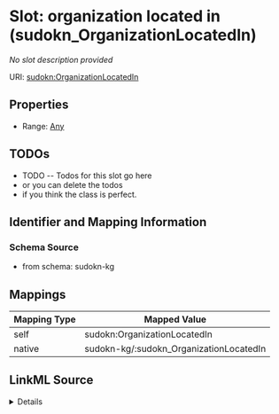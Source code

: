 

# Slot: organization located in (sudokn_OrganizationLocatedIn)


_No slot description provided_





URI: [sudokn:OrganizationLocatedIn](http://asu.edu/semantics/SUDOKN/OrganizationLocatedIn)



<!-- no inheritance hierarchy -->








## Properties

* Range: [Any](../classes/Any.md)





## TODOs

* TODO -- Todos for this slot go here
* or you can delete the todos
* if you think the class is perfect.

## Identifier and Mapping Information







### Schema Source


* from schema: sudokn-kg




## Mappings

| Mapping Type | Mapped Value |
| ---  | ---  |
| self | sudokn:OrganizationLocatedIn |
| native | sudokn-kg/:sudokn_OrganizationLocatedIn |




## LinkML Source

<details>
```yaml
name: sudokn_OrganizationLocatedIn
description: No slot description provided
title: organization located in
todos:
- TODO -- Todos for this slot go here
- or you can delete the todos
- if you think the class is perfect.
from_schema: sudokn-kg
rank: 1000
slot_uri: sudokn:OrganizationLocatedIn
alias: sudokn_OrganizationLocatedIn
subproperty_of: obo_BFO_0000171
range: Any

```
</details>
